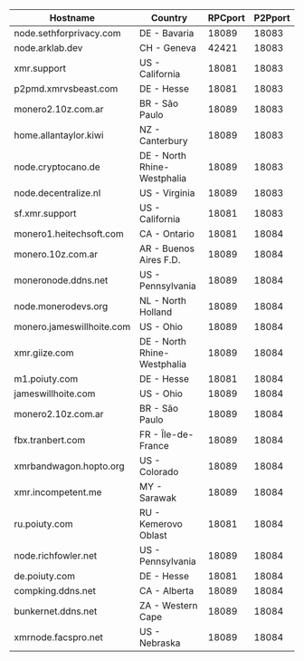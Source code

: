 Hostname | Country | RPCport | P2Pport
--- | --- | --- | ---
node.sethforprivacy.com | DE - Bavaria | 18089 | 18083
node.arklab.dev | CH - Geneva | 42421 | 18083
xmr.support | US - California | 18081 | 18083
p2pmd.xmrvsbeast.com | DE - Hesse | 18081 | 18083
monero2.10z.com.ar | BR - São Paulo | 18089 | 18083
home.allantaylor.kiwi | NZ - Canterbury | 18089 | 18083
node.cryptocano.de | DE - North Rhine-Westphalia | 18089 | 18083
node.decentralize.nl | US - Virginia | 18089 | 18083
sf.xmr.support | US - California | 18081 | 18083
monero1.heitechsoft.com | CA - Ontario | 18081 | 18084
monero.10z.com.ar | AR - Buenos Aires F.D. | 18089 | 18084
moneronode.ddns.net | US - Pennsylvania | 18089 | 18084
node.monerodevs.org | NL - North Holland | 18089 | 18084
monero.jameswillhoite.com | US - Ohio | 18089 | 18084
xmr.giize.com | DE - North Rhine-Westphalia | 18089 | 18084
m1.poiuty.com | DE - Hesse | 18081 | 18084
jameswillhoite.com | US - Ohio | 18089 | 18084
monero2.10z.com.ar | BR - São Paulo | 18089 | 18084
fbx.tranbert.com | FR - Île-de-France | 18089 | 18084
xmrbandwagon.hopto.org | US - Colorado | 18089 | 18084
xmr.incompetent.me | MY - Sarawak | 18089 | 18084
ru.poiuty.com | RU - Kemerovo Oblast | 18081 | 18084
node.richfowler.net | US - Pennsylvania | 18089 | 18084
de.poiuty.com | DE - Hesse | 18081 | 18084
compking.ddns.net | CA - Alberta | 18089 | 18084
bunkernet.ddns.net | ZA - Western Cape | 18089 | 18084
xmrnode.facspro.net | US - Nebraska | 18089 | 18084
